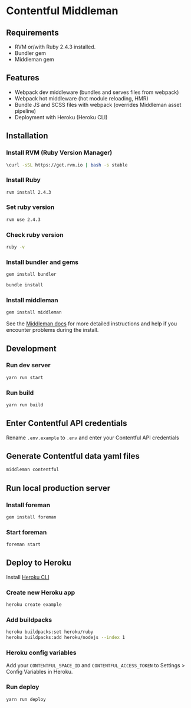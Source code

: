 # Contentful Middleman

## Requirements

- RVM or/with Ruby 2.4.3 installed.
- Bundler gem
- Middleman gem

## Features

- Webpack dev middleware (bundles and serves files from webpack)
- Webpack hot middleware (hot module reloading, HMR)
- Bundle JS and SCSS files with webpack (overrides Middleman asset pipeline)
- Deployment with Heroku (Heroku CLI)

## Installation

### Install RVM (Ruby Version Manager)

```bash
\curl -sSL https://get.rvm.io | bash -s stable
```

### Install Ruby

```bash
rvm install 2.4.3
```

### Set ruby version

```bash
rvm use 2.4.3
```

### Check ruby version

```bash
ruby -v
```

### Install bundler and gems

```bash
gem install bundler
```

```bash
bundle install
```

### Install middleman

```bash
gem install middleman
```

See the [Middleman docs](https://middlemanapp.com/basics/install/) for more detailed instructions and help if you encounter problems during the install.

## Development

### Run dev server

```bash
yarn run start
```

### Run build

```bash
yarn run build
```

## Enter Contentful API credentials

Rename `.env.example` to `.env` and enter your Contentful API credentials

##  Generate Contentful data yaml files

```bash
middleman contentful
```

## Run local production server

### Install foreman

```bash
gem install foreman
```

### Start foreman

```bash
foreman start
```

## Deploy to Heroku

Install [Heroku CLI](https://devcenter.heroku.com/articles/heroku-cli)

### Create new Heroku app

```bash
heroku create example
```

### Add buildpacks

```bash
heroku buildpacks:set heroku/ruby
heroku buildpacks:add heroku/nodejs --index 1
```

### Heroku config variables

Add your `CONTENTFUL_SPACE_ID` and `CONTENTFUL_ACCESS_TOKEN` to Settings > Config Variables in Heroku.

### Run deploy

```bash
yarn run deploy
```

